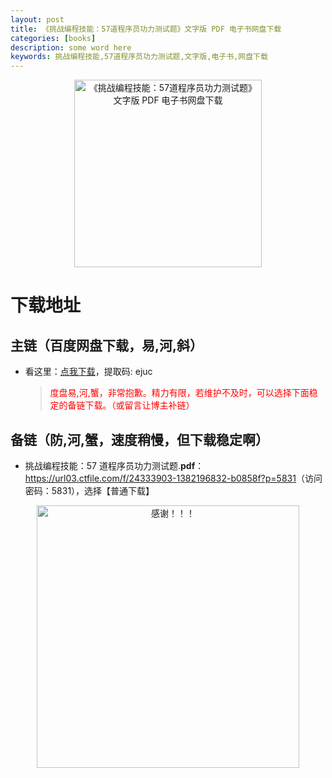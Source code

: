 ```yaml
---
layout: post
title: 《挑战编程技能：57道程序员功力测试题》文字版 PDF 电子书网盘下载
categories: [books]
description: some word here
keywords: 挑战编程技能,57道程序员功力测试题,文字版,电子书,网盘下载
---
```


<div align="center"><img src="https://pic.imgdb.cn/item/6706186ad29ded1a8c62a691.png" alt="《挑战编程技能：57道程序员功力测试题》文字版 PDF 电子书网盘下载" width="300px" height="auto"></div>

# 下载地址

## 主链（百度网盘下载，易,河,斜）

- 看这里：[点我下载](https://pan.baidu.com/s/1iMXUbSbtZQZjDcqDmnWUyw?pwd=ejuc)，提取码: ejuc

  > <p style="color:red" >度盘易,河,蟹，非常抱歉。精力有限，若维护不及时，可以选择下面稳定的备链下载。（或留言让博主补链）</p>

## 备链（防,河,蟹，速度稍慢，但下载稳定啊）

- 挑战编程技能：57 道程序员功力测试题.**pdf**：<https://url03.ctfile.com/f/24333903-1382196832-b0858f?p=5831>（访问密码：5831），选择【普通下载】

<div align="center"><img src="https://pic.imgdb.cn/item/6707df6bd29ded1a8ce37031.gif" alt="感谢！！！" width="420px" height="auto"/></div>
